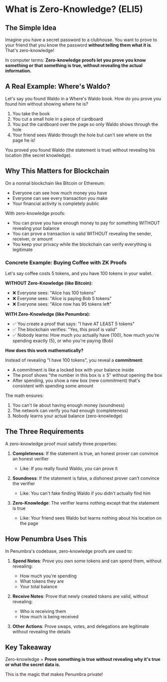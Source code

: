 # What is Zero-Knowledge? (ELI5)

## The Simple Idea

Imagine you have a secret password to a clubhouse. You want to prove to your friend that you know the password **without telling them what it is**. That's zero-knowledge!

In computer terms: **Zero-knowledge proofs let you prove you know something or that something is true, without revealing the actual information.**

## A Real Example: Where's Waldo?

Let's say you found Waldo in a Where's Waldo book. How do you prove you found him without showing where he is?

1. You take the book
2. You cut a small hole in a piece of cardboard
3. You put the cardboard over the page so only Waldo shows through the hole
4. Your friend sees Waldo through the hole but can't see where on the page he is!

You proved you found Waldo (the statement is true) without revealing his location (the secret knowledge).

## Why This Matters for Blockchain

On a normal blockchain like Bitcoin or Ethereum:
- Everyone can see how much money you have
- Everyone can see every transaction you make
- Your financial activity is completely public

With zero-knowledge proofs:
- You can prove you have enough money to pay for something WITHOUT revealing your balance
- You can prove a transaction is valid WITHOUT revealing the sender, receiver, or amount
- You keep your privacy while the blockchain can verify everything is legitimate

### Concrete Example: Buying Coffee with ZK Proofs

Let's say coffee costs 5 tokens, and you have 100 tokens in your wallet.

**WITHOUT Zero-Knowledge (like Bitcoin):**
- ❌ Everyone sees: "Alice has 100 tokens"
- ❌ Everyone sees: "Alice is paying Bob 5 tokens"
- ❌ Everyone sees: "Alice now has 95 tokens left"

**WITH Zero-Knowledge (like Penumbra):**
- ✅ You create a proof that says: "I have AT LEAST 5 tokens"
- ✅ The blockchain verifies: "Yes, this proof is valid"
- ✅ Nobody learns: How much you actually have (100), how much you're spending exactly (5), or who you're paying (Bob)

**How does this work mathematically?**

Instead of revealing "I have 100 tokens", you reveal a **commitment**:
- A commitment is like a locked box with your balance inside
- The proof shows "the number in this box is ≥ 5" without opening the box
- After spending, you show a new box (new commitment) that's consistent with spending some amount

The math ensures:
1. You can't lie about having enough money (soundness)
2. The network can verify you had enough (completeness)
3. Nobody learns your actual balance (zero-knowledge)

## The Three Requirements

A zero-knowledge proof must satisfy three properties:

1. **Completeness**: If the statement is true, an honest prover can convince an honest verifier
   - Like: If you really found Waldo, you can prove it

2. **Soundness**: If the statement is false, a dishonest prover can't convince the verifier
   - Like: You can't fake finding Waldo if you didn't actually find him

3. **Zero-Knowledge**: The verifier learns nothing except that the statement is true
   - Like: Your friend sees Waldo but learns nothing about his location on the page

## How Penumbra Uses This

In Penumbra's codebase, zero-knowledge proofs are used to:

1. **Spend Notes**: Prove you own some tokens and can spend them, without revealing:
   - How much you're spending
   - What tokens they are
   - Your total balance

2. **Receive Notes**: Prove that newly created tokens are valid, without revealing:
   - Who is receiving them
   - How much is being received

3. **Other Actions**: Prove swaps, votes, and delegations are legitimate without revealing the details

## Key Takeaway

Zero-knowledge = **Prove something is true without revealing why it's true or what the secret data is.**

This is the magic that makes Penumbra private!
